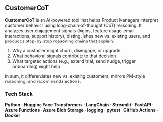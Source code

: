## CustomerCoT

**CustomerCoT** is an AI-powered tool that helps Product Managers interpret customer behavior using long-chain-of-thought (CoT) reasoning. It analyzes user engagement signals (logins, feature usage, email interactions, support history), distinguishes new vs. existing users, and produces step-by-step reasoning chains that explain:

1) Why a customer might churn, disengage, or upgrade
2) What behavioral signals contribute to that decision
3) What targeted actions (e.g., extend trial, send nudge, trigger onboarding) might help

In sum, it differentiates new vs. existing customers, mirrors PM-style reasoning, and recommends actions.


### Tech Stack  

**Python · Hugging Face Transformers · LangChain · Streamlit · FastAPI · Azure Functions · Azure Blob Storage · logging · pytest · GitHub Actions · Docker**


